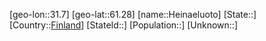﻿---
location: [61.28,31.7]
type: City
tags:
- geo/City


SpocWebEntityId: 30860
isDeleted: false
confidential: public

---
[geo-lon::31.7]
[geo-lat::61.28]
[name::Heinaeluoto]
[State::]
[Country::[Finland](geo/Continent/Europe/Finland.md)]
[StateId::]
[Population::]
[Unknown::]

